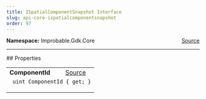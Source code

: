 ```yaml
---
title: ISpatialComponentSnapshot Interface
slug: api-core-ispatialcomponentsnapshot
order: 97
---
```


<p><b>Namespace:</b> Improbable.Gdk.Core<span style="float: right"><a href="https://www.github.com/spatialos/gdk-for-unity/blob/0.3.3/workers/unity/Packages/io.improbable.gdk.core/Components/ISpatialComponentSnapshot.cs/#L3">Source</a></span></p>










</p>
<hr style="width:100%; border-top-color:#d8d8d8" />
## Properties


</p>


<table class="io-api-doc">    <tr>        <td class="io-api-doc-name"><a id="componentid"></a><b>ComponentId</b></td>        <td class="io-api-doc-source"><a href="https://www.github.com/spatialos/gdk-for-unity/blob/0.3.3/workers/unity/Packages/io.improbable.gdk.core/Components/ISpatialComponentSnapshot.cs/#L5">Source</a></td>    </tr>    <tr>        <td class="io-api-doc-content" colspan="2"><code> uint ComponentId { get; }</code></p></td>    </tr></table>







